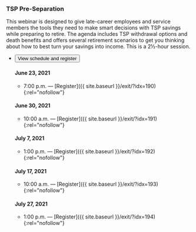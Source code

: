 ### TSP Pre-Separation

This webinar is designed to give late-career employees and service members the tools they need to make smart decisions with TSP savings while preparing to retire. The agenda includes TSP withdrawal options and death benefits and offers several retirement scenarios to get you thinking about how to best turn your savings into income. This is a 2&frac12;-hour session.

<ul class="usa-accordion">
<li>
  <button
    class="usa-accordion-button"
    aria-expanded="false"
    aria-controls="register-tsp-pre-separation">
    View schedule and register
  </button>
<div id="register-tsp-pre-separation" class="usa-accordion-content" markdown="1">

#### June 23, 2021

- 7:00 p.m. — [Register]({{ site.baseurl }}/exit/?idx=190){:rel="nofollow"}

#### June 30, 2021

- 10:00 a.m. — [Register]({{ site.baseurl }}/exit/?idx=191){:rel="nofollow"}

#### July 7, 2021

- 1:00 p.m.	— [Register]({{ site.baseurl }}/exit/?idx=192){:rel="nofollow"}

#### July 17, 2021

- 10:00 a.m.	— [Register]({{ site.baseurl }}/exit/?idx=193){:rel="nofollow"}

#### July 27, 2021

- 1:00 p.m.	— [Register]({{ site.baseurl }}/exit/?idx=194){:rel="nofollow"}

</div>
</li>
</ul>

